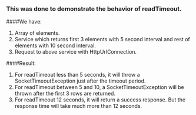 ### This was done to demonstrate the behavior of readTimeout.

####We have:
1. Array of elements.
2. Service which returns first 3 elements with 5 second interval and rest of elements with 10 second interval.
3. Request to above service with HttpUrlConnection.

####Result:
1. For readTimeout less than 5 seconds, it will throw a SocketTimeoutException just after the timeout period.
2. For readTimeout between 5 and 10, a SocketTimeoutException will be thrown after the first 3 rows are returned.
3. For readTimeout 12 seconds, it will return a success response. But the response time will take much more than 12 seconds.
